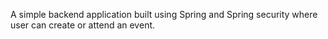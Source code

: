 A simple backend application built using Spring and Spring security where user can create or attend an event.
